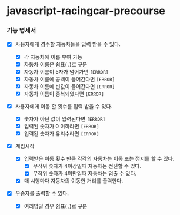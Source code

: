 # javascript-racingcar-precourse

### 기능 명세서

- [x] 사용자에게 경주할 자동차들을 입력 받을 수 있다.

  - [x] 각 자동차에 이름 부여 가능
  - [x] 자동차 이름은 쉼표(`,`)로 구분
  - [x] 자동차 이름이 5자가 넘어가면 `[ERROR]`
  - [x] 자동차 이름에 공백이 들어간다면 `[ERROR]`
  - [x] 자동차 이름에 빈값이 들어간다면 `[ERROR]`
  - [x] 자동차 이름이 중복되었다면 `[ERROR]`

- [x] 사용자에게 이동 할 횟수를 입력 받을 수 있다.

  - [x] 숫자가 아닌 값이 입력된다면 `[ERROR]`
  - [x] 입력된 숫자가 0 이하라면 `[ERROR]`
  - [x] 입력된 숫자가 유리수라면 `[ERROR]`

- [x] 게임시작

  - [x] 입력받은 이동 횟수 만큼 각각의 자동차는 이동 또는 정지를 할 수 있다.
    - [x] 무작위 숫자가 4이상일때 자동차는 전진할 수 있다.
    - [x] 무작위 숫자가 4미만일때 자동차는 멈출 수 있다.
  - [x] 매 시행마다 자동차의 이동한 거리를 출력한다.

- [x] 우승자를 출력할 수 있다.
  - [x] 여러명일 경우 쉼표(`,`)로 구분
